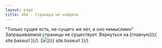 ```yaml
---
layout: page
title: 404 - Страница не найдена
---
```

"Только сущее есть, не-сущего же нет, и оно немыслимо"
Запрашиваемой страницы не существует. Вернуться на [главную]({{ site.baseurl }}/).
[<img src="{{ site.baseurl }}/images/404.jpg">]({{ site.baseurl }}/)

